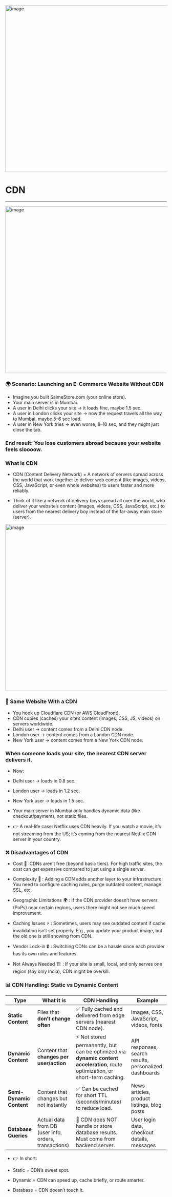 <img width="520" height="520" alt="image" src="https://github.com/user-attachments/assets/9c96c0d5-678b-4fb9-a608-8fcba1e08abb" />

# CDN 
___

<img width="520" height="520" alt="image" src="https://github.com/user-attachments/assets/c3faa8bb-4636-45a2-b0a4-6690e9e5d351" />

### 🌍 Scenario: Launching an E-Commerce Website Without CDN
- Imagine you built SaimeStore.com (your online store).
- Your main server is in Mumbai.
- A user in Delhi clicks your site → it loads fine, maybe 1.5 sec.
- A user in London clicks your site → now the request travels all the way to Mumbai, maybe 5–6 sec load.
- A user in New York tries → even worse, 8–10 sec, and they might just close the tab.

### End result: You lose customers abroad because your website feels sloooow.

### What is CDN
- CDN (Content Delivery Network) = A network of servers spread across the world that work together to deliver web content (like images, videos, CSS, JavaScript, or even whole websites) to users faster and more reliably.

- Think of it like a network of delivery boys spread all over the world, who deliver your website’s content (images, videos, CSS, JavaScript, etc.) to users from the nearest delivery boy instead of the far-away main store (server).


<img width="520" height="520" alt="image" src="https://github.com/user-attachments/assets/5e6f7ff9-5037-4aa3-a630-bc31341d756e" />

###  🚀 Same Website With a CDN

- You hook up Cloudflare CDN (or AWS CloudFront).
- CDN copies (caches) your site’s content (images, CSS, JS, videos) on servers worldwide.
- Delhi user → content comes from a Delhi CDN node.
- London user → content comes from a London CDN node.
- New York user → content comes from a New York CDN node.

### When someone loads your site, the nearest CDN server delivers it.

- Now:
- Delhi user → loads in 0.8 sec.
- London user → loads in 1.2 sec.
- New York user → loads in 1.5 sec.
- Your main server in Mumbai only handles dynamic data (like checkout/payment), not static files.

- 👉 A real-life case: Netflix uses CDN heavily. If you watch a movie, it’s not streaming from the US; it’s coming from the nearest Netflix CDN server in your country.
 
 ### ❌ Disadvantages of CDN

- Cost 💸 :CDNs aren’t free (beyond basic tiers). For high traffic sites, the cost can get expensive compared to just using a single server.

- Complexity 🧩 : Adding a CDN adds another layer to your infrastructure. You need to configure caching rules, purge outdated content, manage SSL, etc.

- Geographic Limitations 🌍 : If the CDN provider doesn’t have servers (PoPs) near certain regions, users there might not see much speed improvement.

- Caching Issues ⚡ : Sometimes, users may see outdated content if cache invalidation isn’t set properly. E.g., you update your product image, but the old one is still showing from CDN.

- Vendor Lock-in 🔒 : Switching CDNs can be a hassle since each provider has its own rules and features.

- Not Always Needed 🏗️ : If your site is small, local, and only serves one region (say only India), CDN might be overkill.

### 📊 CDN Handling: Static vs Dynamic Content
 
 | **Type**                 | **What it is**                                        | **CDN Handling**                                                                                                                | **Example**                                            |
| ------------------------ | ----------------------------------------------------- | ------------------------------------------------------------------------------------------------------------------------------- | ------------------------------------------------------ |
| **Static Content**       | Files that **don’t change often**                     | ✅ Fully cached and delivered from edge servers (nearest CDN node).                                                              | Images, CSS, JavaScript, videos, fonts                 |
| **Dynamic Content**      | Content that **changes per user/action**              | ⚡ Not stored permanently, but can be optimized via **dynamic content acceleration**, route optimization, or short-term caching. | API responses, search results, personalized dashboards |
| **Semi-Dynamic Content** | Content that changes but not instantly                | ✅ Can be cached for short TTL (seconds/minutes) to reduce load.                                                                 | News articles, product listings, blog posts            |
| **Database Queries**     | Actual data from DB (user info, orders, transactions) | 🚫 CDN does NOT handle or store database results. Must come from backend server.                                                | User login data, checkout details, messages            |

-  👉 In short:

- Static = CDN’s sweet spot.

- Dynamic = CDN can speed up, cache briefly, or route smarter.

- Database = CDN doesn’t touch it.
